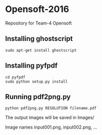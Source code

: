 # Opensoft-2016
Repository for Team-4 Opensoft

## Installing ghostscript
```shell
sudo apt-get install ghostscript
```

## Installing pyfpdf
```shell
cd pyfpdf
sudo python setup.py install
```

## Running pdf2png.py
```shell
python pdf2png.py RESOLUTION filename.pdf
```
The output images will be saved in Images/

Image names input001.png, input002.png, ...



